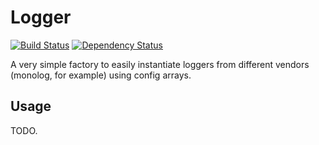 # Logger

[![Build Status](https://travis-ci.org/ironedgesoftware/logger.svg?branch=master)](https://travis-ci.org/ironedgesoftware/logger)
[![Dependency Status](https://www.versioneye.com/user/projects/568951e0eb4f47003c000fb7/badge.svg?style=flat)](https://www.versioneye.com/user/projects/568951e0eb4f47003c000fb7)

A very simple factory to easily instantiate loggers from different vendors (monolog, for example) using config arrays.

## Usage

TODO.
